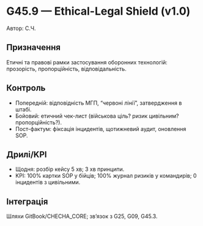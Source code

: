 # G45.9 — Ethical-Legal Shield (v1.0)
Автор: С.Ч.

## Призначення
Етичні та правові рамки застосування оборонних технологій: прозорість, пропорційність, відповідальність.

## Контроль
- Попередній: відповідність МГП, “червоні лінії”, затвердження в штабі.
- Бойовий: етичний чек-лист (військова ціль? ризик цивільним? пропорційність?).
- Пост-фактум: фіксація інцидентів, щотижневий аудит, оновлення SOP.

## Дрилі/KPI
- Щодня: розбір кейсу 5 хв; 3 хв принципи.
- KPI: 100% картки SOP у бійців; 100% журнал ризиків у командирів; 0 інцидентів з цивільними.

## Інтеграція
Шляхи GitBook/CHECHA_CORE; зв’язок з G25, G09, G45.3.
